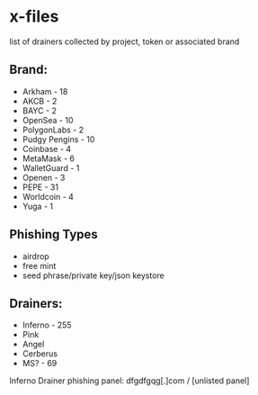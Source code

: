 # x-files
 list of drainers collected by project, token or associated brand

 ## Brand:
 * Arkham - 18
 * AKCB - 2
 * BAYC - 2
 * OpenSea - 10
 * PolygonLabs - 2 
 * Pudgy Pengins - 10
 * Coinbase - 4
 * MetaMask - 6
 * WalletGuard - 1
 * Openen - 3  
 * PEPE - 31
 * Worldcoin - 4 
 * Yuga - 1

 ## Phishing Types
 * airdrop
 * free mint
 * seed phrase/private key/json keystore

 ## Drainers:
 * Inferno - 255
 * Pink
 * Angel
 * Cerberus
 * MS? - 69

 Inferno Drainer phishing panel: dfgdfgqg[.]com / [unlisted panel]
